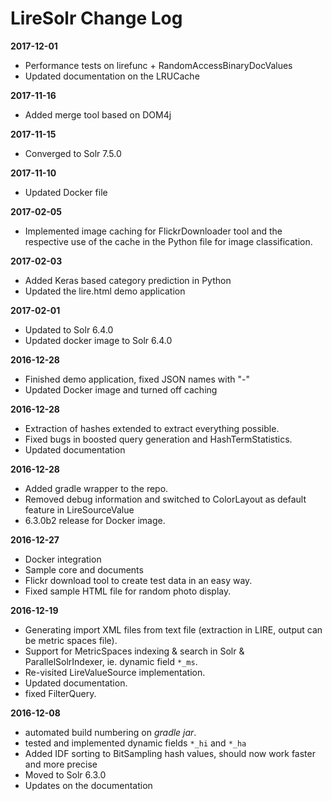 # LireSolr Change Log

**2017-12-01**
* Performance tests on lirefunc + RandomAccessBinaryDocValues
* Updated documentation on the LRUCache

**2017-11-16**
* Added merge tool based on DOM4j

**2017-11-15**
* Converged to Solr 7.5.0

**2017-11-10**
* Updated Docker file

**2017-02-05**
* Implemented image caching for FlickrDownloader tool and the respective use of the cache in the Python file for image classification.

**2017-02-03**
* Added Keras based category prediction in Python
* Updated the lire.html demo application 

**2017-02-01**
* Updated to Solr 6.4.0
* Updated docker image to Solr 6.4.0

**2016-12-28**
* Finished demo application, fixed JSON names with "-"
* Updated Docker image and turned off caching 

**2016-12-28**
* Extraction of hashes extended to extract everything possible.
* Fixed bugs in boosted query generation and HashTermStatistics.
* Updated documentation

**2016-12-28**
* Added gradle wrapper to the repo.
* Removed debug information and switched to ColorLayout as default feature in LireSourceValue
* 6.3.0b2 release for Docker image.

**2016-12-27**
* Docker integration
* Sample core and documents
* Flickr download tool to create test data in an easy way. 
* Fixed sample HTML file for random photo display.

**2016-12-19**
* Generating import XML files from text file (extraction in LIRE, output can be metric spaces file).
* Support for MetricSpaces indexing & search in Solr & ParallelSolrIndexer, ie. dynamic field `*_ms`.
* Re-visited LireValueSource implementation.
* Updated documentation.
* fixed FilterQuery.

**2016-12-08**
* automated build numbering on *gradle jar*.
* tested and implemented dynamic fields `*_hi` and `*_ha` 
* Added IDF sorting to BitSampling hash values, should now work faster and more precise
* Moved to Solr 6.3.0
* Updates on the documentation